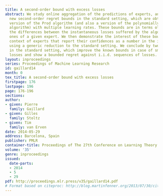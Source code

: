 ```yaml
---
title: A second-order bound with excess losses
abstract: We study online aggregation of the predictions of experts, and first show
  new second-order regret bounds in the standard setting, which are obtained via a
  version of the Prod algorithm (and also a version of the polynomially weighted average
  algorithm) with multiple learning rates. These bounds are in terms of excess losses,
  the differences between the instantaneous losses suffered by the algorithm and the
  ones of a given expert. We then demonstrate the interest of these bounds in the
  context of experts that report their confidences as a number in the interval [0,1]
  using a generic reduction to the standard setting. We conclude by two other applications
  in the standard setting, which improve the known bounds in case of small excess
  losses and show a bounded regret against i.i.d. sequences of losses.
layout: inproceedings
series: Proceedings of Machine Learning Research
id: gaillard14
month: 0
tex_title: A second-order bound with excess losses
firstpage: 176
lastpage: 196
page: 176-196
sections: 
author:
- given: Pierre
  family: Gaillard
- given: Gilles
  family: Stoltz
- given: Tim
  family: van Erven
date: 2014-05-29
address: Barcelona, Spain
publisher: PMLR
container-title: Proceedings of The 27th Conference on Learning Theory
volume: '35'
genre: inproceedings
issued:
  date-parts:
  - 2014
  - 5
  - 29
pdf: http://proceedings.mlr.press/v35/gaillard14.pdf
# Format based on citeproc: http://blog.martinfenner.org/2013/07/30/citeproc-yaml-for-bibliographies/
---
```

